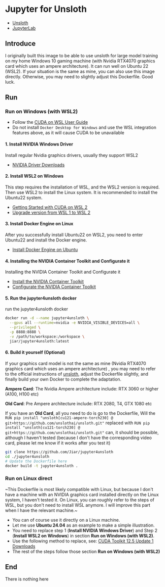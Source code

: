 # Jupyter for Unsloth

- [Unsloth](https://github.com/unslothai/unsloth)
- [JupyterLab](https://github.com/jupyterlab/jupyterlab)

## Introduce
I originally built this image to be able to use unsloth for large model training on my home Windows 10 gaming machine (with Nvidia RTX4070 graphics card which uses an ampere architecture). It can run well on Ubuntu 22 (WSL2). If your situation is the same as mine, you can also use this image directly. Otherwise, you may need to slightly adjust this Dockerfile. Good luck.


## Run

### Run on Windows (with WSL2)
- Follow the [CUDA on WSL User Guide](https://docs.nvidia.com/cuda/wsl-user-guide/index.html)
- Do not install `Docker Desktop for Windows` and use the WSL integration features above, as it will cause CUDA to be unavailable


#### 1. Install NVIDIA Windows Driver
Install regular Nvidia graphics drivers, usually they support WSL2

- [NVIDIA Driver Downloads](https://www.nvidia.com/Download/index.aspx)

#### 2. Install WSL2 on Windows
This step requires the installation of WSL, and the WSL2 version is required. Then use WSL2 to install the Linux system. It is recommended to install the Ubuntu22 system.

- [Getting Started with CUDA on WSL 2](https://docs.nvidia.com/cuda/wsl-user-guide/index.html#getting-started-with-cuda-on-wsl-2)
- [Upgrade version from WSL 1 to WSL 2](https://learn.microsoft.com/en-us/windows/wsl/install#upgrade-version-from-wsl-1-to-wsl-2)


#### 3. Install Docker Engine on Linux
After you successfully install Ubuntu22 on WSL2, you need to enter Ubuntu22 and install the Docker engine.

- [Install Docker Engine on Ubuntu](https://docs.docker.com/engine/install/ubuntu/)

#### 4. Installing the NVIDIA Container Toolkit and Configurate it
Installing the NVIDIA Container Toolkit and Configurate it

- [Install the NVIDIA Container Toolkit](https://docs.nvidia.com/datacenter/cloud-native/container-toolkit/latest/install-guide.html#installation)
- [Configurate the NVIDIA Container Toolkit](https://docs.nvidia.com/datacenter/cloud-native/container-toolkit/latest/install-guide.html#configuration)


#### 5. Run the jupyter4unsloth docker
run the jupyter4unsloth docker

```sh
docker run -d --name jupyter4unsloth \
  --gpus all --runtime=nvidia -e NVIDIA_VISIBLE_DEVICES=all \
  --privileged \
  -p 8888:8888 \
  -v /path/to/workspace:/workspace \
  jiar/jupyter4unsloth:latest
```

#### 6. Build it yourself (Optional)
If your graphics card model is not the same as mine (Nvidia RTX4070 graphics card which uses an ampere architecture) , you may need to refer to the official instructions of [unsloth](https://github.com/unslothai/unsloth), adjust the Dockerfile slightly, and finally build your own Docker to complete the adaptation.

**Ampere Card**: The Nvidia Ampere architecture include: RTX 3060 or higher (A100, H100 etc)

**Old Card**: Pre Ampere architecture include: RTX 2080, T4, GTX 1080 etc

If you have an **Old Card**, all you need to do is go to the Dockerfile, Will the `RUN pip install "unsloth[cu121-ampere-torch230] @ git+https://github.com/unslothai/unsloth.git"` replaced with `RUN pip install "unsloth[cu121-torch230] @ git+https://github.com/unslothai/unsloth.git"` can, it should be possible, although I haven't tested (because I don't have the corresponding video card, please let me know if it works after you test it)

```sh
git clone https://github.com/Jiar/jupyter4unsloth
cd ./jupyter4unsloth
# Update the Dockerfile here
docker build -t jupyter4unsloth .
```

### Run on Linux direct
~This Dockerfile is most likely compatible with Linux, but because I don't have a machine with an NVIDIA graphics card installed directly on the Linux system, I haven't tested it. On Linux, you can roughly refer to the steps of WSL, but you don't need to install WSL anymore. I will improve this part when I have the relevant machine.~

- You can of course use it directly on a Linux machine.
- Let me use **Ubuntu 24.04** as an example to make a simple illustration.
- You need to replace step 1 (**Install NVIDIA Windows Driver**) and Step 2 (**Install WSL2 on Windows**) in section **Run on Windows (with WSL2)**.
- Use the following method to replace, see: [CUDA Toolkit 12.5 Update 1 Downloads](https://developer.nvidia.com/cuda-downloads?target_os=Linux&target_arch=x86_64&Distribution=Ubuntu&target_version=24.04&target_type=deb_network)
- The rest of the steps follow those section **Run on Windows (with WSL2)**

## End
There is nothing here
